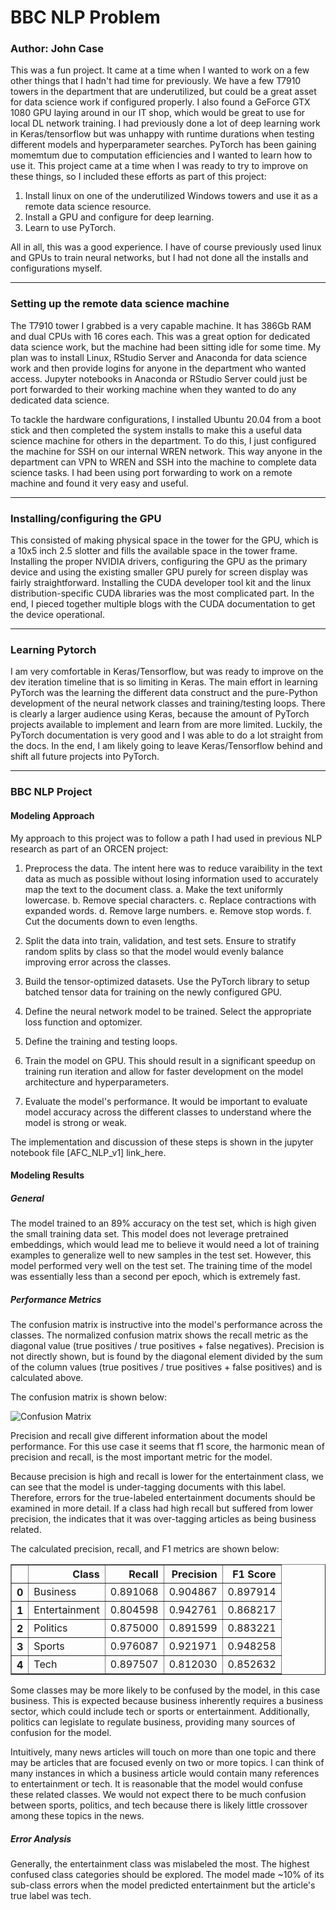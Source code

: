 # BBC NLP Problem

### Author: John Case

This was a fun project.  It came at a time when I wanted to work on a few other things that I hadn't had time for previously.  We have a few T7910 towers in the department that are underutilized, but could be a great asset for data science work if configured properly.  I also found a GeForce GTX 1080 GPU laying around in our IT shop, which would be great to use for local DL network training.  I had previously done a lot of deep learning work in Keras/tensorflow but was unhappy with runtime durations when testing different models and hyperparameter searches.  PyTorch has been gaining momemtum due to computation efficiencies and I wanted to learn how to use it.  This project came at a time when I was ready to try to improve on these things, so I included these efforts as part of this project:

1. Install linux on one of the underutilized Windows towers and use it as a remote data science resource.
2. Install a GPU and configure for deep learning.
3. Learn to use PyTorch.

All in all, this was a good experience.  I have of course previously used linux and GPUs to train neural networks, but I had not done all the installs and configurations myself.   

<hr />

### Setting up the remote data science machine

The T7910 tower I grabbed is a very capable machine.  It has 386Gb RAM and dual CPUs with 16 cores each.  This was a great option for dedicated data science work, but the machine had been sitting idle for some time.  My plan was to install Linux, RStudio Server and Anaconda for data science work and then provide logins for anyone in the department who wanted access.  Jupyter notebooks in Anaconda or RStudio Server could just be port forwarded to their working machine when they wanted to do any dedicated data science. 

To tackle the hardware configurations, I installed Ubuntu 20.04 from a boot stick and then completed the system installs to make this a useful data science machine for others in the department.  To do this, I just configured the machine for SSH on our internal WREN network.  This way anyone in the department can VPN to WREN and SSH into the machine to complete data science tasks. I had been using port forwarding to work on a remote machine and found it very easy and useful. 

<hr />

### Installing/configuring the GPU

This consisted of making physical space in the tower for the GPU, which is a 10x5 inch 2.5 slotter and fills the available space in the tower frame.  Installing the proper NVIDIA drivers, configuring the GPU as the primary device and using the existing smaller GPU purely for screen display was fairly straightforward.  Installing the CUDA developer tool kit and the linux distribution-specific CUDA libraries was the most complicated part.  In the end, I pieced together multiple blogs with the CUDA documentation to get the device operational.  

<hr />

### Learning Pytorch

I am very comfortable in Keras/Tensorflow, but was ready to improve on the dev iteration timeline that is so limiting in Keras.  The main effort in learning PyTorch was the learning the different data construct and the pure-Python development of the neural network classes and training/testing loops.  There is clearly a larger audience using Keras, because the amount of PyTorch projects available to implement and learn from are more limited.  Luckily, the PyTorch documentation is very good and I was able to do a lot straight from the docs. In the end, I am likely going to leave Keras/Tensorflow behind and shift all future projects into PyTorch. 

<hr />

### BBC NLP Project 

#### Modeling Approach

My approach to this project was to follow a path I had used in previous NLP research as part of an ORCEN project:

1. Preprocess the data.  The intent here was to reduce varaibility in the text data as much as possible without losing information used to accurately map the text to the document class. 
	a. Make the text uniformly lowercase.
	b. Remove special characters.
	c. Replace contractions with expanded words.
	d. Remove large numbers.
	e. Remove stop words.
	f. Cut the documents down to even lengths.

2. Split the data into train, validation, and test sets.  Ensure to stratify random splits by class so that the model would evenly balance improving error across the classes.

3. Build the tensor-optimized datasets.  Use the PyTorch library to setup batched tensor data for training on the newly configured GPU.  

4. Define the neural network model to be trained.  Select the appropriate loss function and optomizer.

5. Define the training and testing loops.

6. Train the model on GPU.  This should result in a significant speedup on training run iteration and allow for faster development on the model architecture and hyperparameters. 

7. Evaluate the model's performance.  It would be important to evaluate model accuracy across the different classes to understand where the model is strong or weak.  

The implementation and discussion of these steps is shown in the jupyter notebook file [AFC_NLP_v1] link_here.

#### Modeling Results

##### General 

The model trained to an 89% accuracy on the test set, which is high given the small training data set.  This model does not leverage pretrained embeddings, which would lead me to believe it would need a lot of training examples to generalize well to new samples in the test set.  However, this model performed very well on the test set.  The training time of the model was essentially less than a second per epoch, which is extremely fast. 

##### Performance Metrics 

The confusion matrix is instructive into the model's performance across the classes.  The normalized confusion matrix shows the recall metric as the diagonal value (true positives / true positives + false negatives).  Precision is not directly shown, but is found by the diagonal element divided by the sum of the column values (true positives / true positives + false positives) and is calculated above.  

The confusion matrix is shown below:

![Confusion Matrix](/path/to/img.jpg)


Precision and recall give different information about the model performance. For this use case it seems that f1 score, the harmonic mean of precision and recall, is the most important metric for the model.  

Because precision is high and recall is lower for the entertainment class, we can see that the model is under-tagging documents with this label. Therefore, errors for the true-labeled entertainment documents should be examined in more detail. If a class had high recall but suffered from lower precision, the indicates that it was over-tagging articles as being business related. 

The calculated precision, recall, and F1 metrics are shown below:

<table border="1" class="dataframe">
  <thead>
    <tr style="text-align: right;">
      <th></th>
      <th>Class</th>
      <th>Recall</th>
      <th>Precision</th>
      <th>F1 Score</th>
    </tr>
  </thead>
  <tbody>
    <tr>
      <th>0</th>
      <td>Business</td>
      <td>0.891068</td>
      <td>0.904867</td>
      <td>0.897914</td>
    </tr>
    <tr>
      <th>1</th>
      <td>Entertainment</td>
      <td>0.804598</td>
      <td>0.942761</td>
      <td>0.868217</td>
    </tr>
    <tr>
      <th>2</th>
      <td>Politics</td>
      <td>0.875000</td>
      <td>0.891599</td>
      <td>0.883221</td>
    </tr>
    <tr>
      <th>3</th>
      <td>Sports</td>
      <td>0.976087</td>
      <td>0.921971</td>
      <td>0.948258</td>
    </tr>
    <tr>
      <th>4</th>
      <td>Tech</td>
      <td>0.897507</td>
      <td>0.812030</td>
      <td>0.852632</td>
    </tr>
  </tbody>
</table>

Some classes may be more likely to be confused by the model, in this case business.  This is expected because business inherently requires a business sector, which could include tech or sports or entertainment.  Additionally, politics can legislate to regulate business, providing many sources of confusion for the model. 

Intuitively, many news articles will touch on more than one topic and there may be articles that are focused evenly on two or more topics.  I can think of many instances in which a business article would contain many references to entertainment or tech.  It is reasonable that the model would confuse these related classes.  We would not expect there to be much confusion between sports, politics, and tech because there is likely little crossover among these topics in the news.  

##### Error Analysis

Generally, the entertainment class was mislabeled the most.  The highest confused class categories should be explored.  The model made ~10% of its sub-class errors when the model predicted entertainment but the article's true label was tech.



